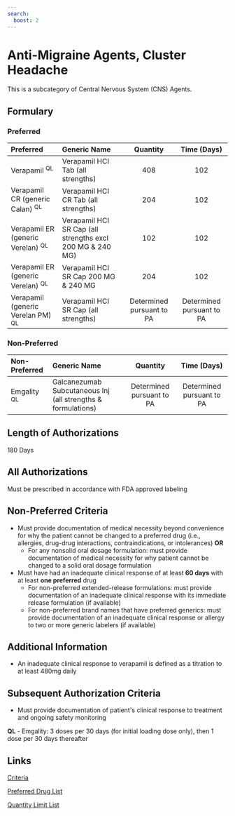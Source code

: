```yaml
---
search:
  boost: 2 
---
```


# Anti-Migraine Agents, Cluster Headache

This is a subcategory of Central Nervous System (CNS) Agents.

## Formulary

### Preferred

| Preferred                      | Generic Name                                              |         Quantity          |        Time (Days)        |
| :----------------------------- | :-------------------------------------------------------- | :-----------------------: | :-----------------------: |
| Verapamil <sup>QL</sup>                     | Verapamil HCI Tab (all strengths)                         |            408            |            102            |
| Verapamil CR (generic Calan) <sup>QL</sup>   | Verapamil HCI CR Tab (all strengths)                      |            204            |            102            |
| Verapamil ER (generic Verelan) <sup>QL</sup> | Verapamil HCI SR Cap (all strengths excl 200 MG & 240 MG) |            102            |            102            |
| Verapamil ER (generic Verelan) <sup>QL</sup> | Verapamil HCI SR Cap 200 MG & 240 MG                      |            204            |            102            |
| Verapamil (generic Verelan PM) <sup>QL</sup> | Verapamil HCI SR Cap (all strengths)                      | Determined pursuant to PA | Determined pursuant to PA |

### Non-Preferred

| Non-Preferred | Generic Name | Quantity | Time (Days) |
| :------------ | :----------- | :------: | :---------: |
| Emgality <sup>QL</sup>  |     Galcanezumab Subcutaneous Inj (all strengths & formulations) | Determined pursuant to PA | Determined pursuant to PA |

## Length of Authorizations

180 Days

## All Authorizations

Must be prescribed in accordance with FDA approved labeling

## Non-Preferred Criteria

- Must provide documentation of medical necessity beyond convenience for why the patient cannot be changed to a preferred drug (i.e., allergies, drug-drug interactions, contraindications, or intolerances) **OR**
    - For any nonsolid oral dosage formulation: must provide documentation of medical necessity for why patient cannot be changed to a solid oral dosage formulation
- Must have had an inadequate clinical response of at least **60 days** with at least **one preferred** drug
    - For non-preferred extended-release formulations: must provide documentation of an inadequate clinical response with its immediate release formulation (if available)
    - For non-preferred brand names that have preferred generics: must provide documentation of an inadequate clinical response or allergy to two or more generic labelers (if available)

## Additional Information

- An inadequate clinical response to verapamil is defined as a titration to at least 480mg daily

## Subsequent Authorization Criteria

- Must provide documentation of patient's clinical response to treatment and ongoing safety monitoring

**QL** - Emgality: 3 doses per 30 days (for initial loading dose only), then 1 dose per 30 days thereafter

## Links


[Criteria](https://pharmacy.medicaid.ohio.gov/sites/default/files/20230101_UPDL%20_Criteria_APPROVED.pdf#page=27)

[Preferred Drug List](https://pharmacy.medicaid.ohio.gov/sites/default/files/20230101_UPDL_APPROVED_12.13.22.pdf#page=14)

[Quantity Limit List](https://pharmacy.medicaid.ohio.gov/sites/default/files/20230101_Ohio_Medicaid_Quantity_Document_APPROVED.pdf)
